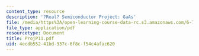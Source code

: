 ```yaml
---
content_type: resource
description: '?Real? Semiconductor Project: GaAs'
file: /media/https%3A/open-learning-course-data-rc.s3.amazonaws.com/6-730-physics-for-solid-state-applications-spring-2003/4ecdb55241bd337c6f8cf54c4afac620_ProjP11.pdf
file_type: application/pdf
resourcetype: Document
title: ProjP11.pdf
uid: 4ecdb552-41bd-337c-6f8c-f54c4afac620
---
```

